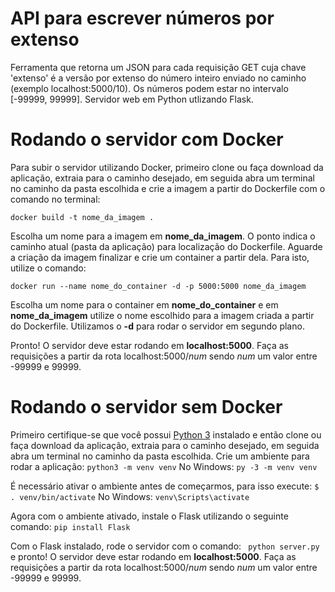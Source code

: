 # API para escrever números por extenso
Ferramenta que retorna um JSON para cada requisição GET cuja chave 'extenso' é a versão por extenso do número inteiro enviado no caminho (exemplo localhost:5000/10). Os números podem estar no intervalo [-99999, 99999]. Servidor web em Python utlizando Flask. 


# Rodando o servidor com Docker

Para subir o servidor utilizando Docker, primeiro clone ou faça download da aplicação, extraia para o caminho desejado, em seguida abra um terminal no caminho da pasta escolhida e crie a imagem a partir do Dockerfile com o comando no terminal:

``` docker build -t nome_da_imagem . ```

Escolha um nome para a imagem em  **nome_da_imagem**. O ponto indica o caminho atual (pasta da aplicação) para localização do Dockerfile.
Aguarde a criação da imagem finalizar e crie um container a partir dela. Para isto, utilize o comando:

``` docker run --name nome_do_container -d -p 5000:5000 nome_da_imagem ```

Escolha um nome para o container em  **nome_do_container**  e em  **nome_da_imagem**  utilize o nome escolhido para a imagem criada a partir do Dockerfile. Utilizamos o **-d** para rodar o servidor em segundo plano.

Pronto! O servidor deve estar rodando em **localhost:5000**. Faça as requisições a partir da rota localhost:5000/*num* sendo *num* um valor entre -99999 e 99999.

# Rodando o servidor sem Docker
Primeiro certifique-se que você possui [Python 3](https://www.python.org/) instalado e então clone ou faça download da aplicação, extraia para o caminho desejado, em seguida abra um terminal no caminho da pasta escolhida. Crie um ambiente para rodar a aplicação:
``` python3 -m venv venv ```
No Windows:
``` py -3 -m venv venv ```

É necessário ativar o ambiente antes de começarmos, para isso execute:
``` $ . venv/bin/activate ```
No Windows:
``` venv\Scripts\activate ```

Agora com o ambiente ativado, instale o Flask utilizando o seguinte comando: ``` pip install Flask ```

Com o Flask instalado, rode o servidor com o comando: ``` python server.py``` e pronto! O servidor deve estar rodando em **localhost:5000**. Faça as requisições a partir da rota localhost:5000/*num* sendo *num* um valor entre -99999 e 99999.
